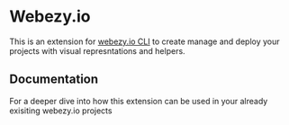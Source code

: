 # Webezy.io

This is an extension for [webezy.io CLI](https://www.webezy.io) to create manage and deploy your projects with visual represntations and helpers.

## Documentation

For a deeper dive into how this extension can be used in your already exisiting webezy.io projects

